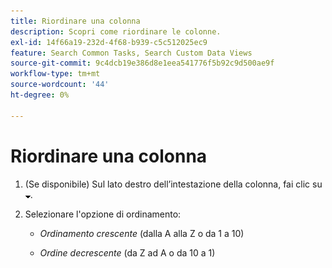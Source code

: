 ```yaml
---
title: Riordinare una colonna
description: Scopri come riordinare le colonne.
exl-id: 14f66a19-232d-4f68-b939-c5c512025ec9
feature: Search Common Tasks, Search Custom Data Views
source-git-commit: 9c4dcb19e386d8e1eea541776f5b92c9d500ae9f
workflow-type: tm+mt
source-wordcount: '44'
ht-degree: 0%

---
```


# Riordinare una colonna

1. (Se disponibile) Sul lato destro dell’intestazione della colonna, fai clic su ![Freccia giù](/help/search-social-commerce/assets/arrow-down-expand.png "Freccia giù").

1. Selezionare l&#39;opzione di ordinamento:

   * *Ordinamento crescente* (dalla A alla Z o da 1 a 10)

   * *Ordine decrescente* (da Z ad A o da 10 a 1)
